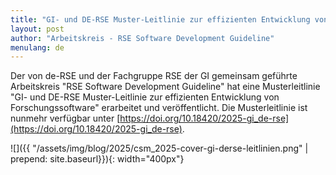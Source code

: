 ```yaml
---
title: "GI- und DE-RSE Muster-Leitlinie zur effizienten Entwicklung von Forschungssoftware veröffentlicht"
layout: post
author: "Arbeitskreis - RSE Software Development Guideline"
menulang: de
---
```

Der von de-RSE und der Fachgruppe RSE der GI gemeinsam geführte Arbeitskreis "RSE Software Development Guideline" hat eine Musterleitlinie "GI- und DE-RSE Muster-Leitlinie zur effizienten Entwicklung von Forschungssoftware" erarbeitet und veröffentlicht. Die Musterleitlinie ist nunmehr verfügbar unter [https://doi.org/10.18420/2025-gi_de-rse](https://doi.org/10.18420/2025-gi_de-rse).

![]({{ "/assets/img/blog/2025/csm_2025-cover-gi-derse-leitlinien.png" | prepend: site.baseurl}}){: width="400px"}

